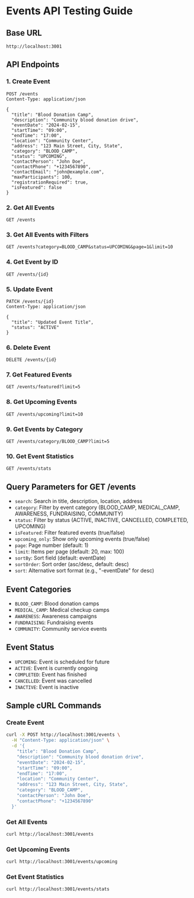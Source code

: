 # Events API Testing Guide

## Base URL
```
http://localhost:3001
```

## API Endpoints

### 1. Create Event
```http
POST /events
Content-Type: application/json

{
  "title": "Blood Donation Camp",
  "description": "Community blood donation drive",
  "eventDate": "2024-02-15",
  "startTime": "09:00",
  "endTime": "17:00",
  "location": "Community Center",
  "address": "123 Main Street, City, State",
  "category": "BLOOD_CAMP",
  "status": "UPCOMING",
  "contactPerson": "John Doe",
  "contactPhone": "+1234567890",
  "contactEmail": "john@example.com",
  "maxParticipants": 100,
  "registrationRequired": true,
  "isFeatured": false
}
```

### 2. Get All Events
```http
GET /events
```

### 3. Get All Events with Filters
```http
GET /events?category=BLOOD_CAMP&status=UPCOMING&page=1&limit=10
```

### 4. Get Event by ID
```http
GET /events/{id}
```

### 5. Update Event
```http
PATCH /events/{id}
Content-Type: application/json

{
  "title": "Updated Event Title",
  "status": "ACTIVE"
}
```

### 6. Delete Event
```http
DELETE /events/{id}
```

### 7. Get Featured Events
```http
GET /events/featured?limit=5
```

### 8. Get Upcoming Events
```http
GET /events/upcoming?limit=10
```

### 9. Get Events by Category
```http
GET /events/category/BLOOD_CAMP?limit=5
```

### 10. Get Event Statistics
```http
GET /events/stats
```

## Query Parameters for GET /events

- `search`: Search in title, description, location, address
- `category`: Filter by event category (BLOOD_CAMP, MEDICAL_CAMP, AWARENESS, FUNDRAISING, COMMUNITY)
- `status`: Filter by status (ACTIVE, INACTIVE, CANCELLED, COMPLETED, UPCOMING)
- `isFeatured`: Filter featured events (true/false)
- `upcoming_only`: Show only upcoming events (true/false)
- `page`: Page number (default: 1)
- `limit`: Items per page (default: 20, max: 100)
- `sortBy`: Sort field (default: eventDate)
- `sortOrder`: Sort order (asc/desc, default: desc)
- `sort`: Alternative sort format (e.g., "-eventDate" for desc)

## Event Categories

- `BLOOD_CAMP`: Blood donation camps
- `MEDICAL_CAMP`: Medical checkup camps
- `AWARENESS`: Awareness campaigns
- `FUNDRAISING`: Fundraising events
- `COMMUNITY`: Community service events

## Event Status

- `UPCOMING`: Event is scheduled for future
- `ACTIVE`: Event is currently ongoing
- `COMPLETED`: Event has finished
- `CANCELLED`: Event was cancelled
- `INACTIVE`: Event is inactive

## Sample cURL Commands

### Create Event
```bash
curl -X POST http://localhost:3001/events \
  -H "Content-Type: application/json" \
  -d '{
    "title": "Blood Donation Camp",
    "description": "Community blood donation drive",
    "eventDate": "2024-02-15",
    "startTime": "09:00",
    "endTime": "17:00",
    "location": "Community Center",
    "address": "123 Main Street, City, State",
    "category": "BLOOD_CAMP",
    "contactPerson": "John Doe",
    "contactPhone": "+1234567890"
  }'
```

### Get All Events
```bash
curl http://localhost:3001/events
```

### Get Upcoming Events
```bash
curl http://localhost:3001/events/upcoming
```

### Get Event Statistics
```bash
curl http://localhost:3001/events/stats
```
